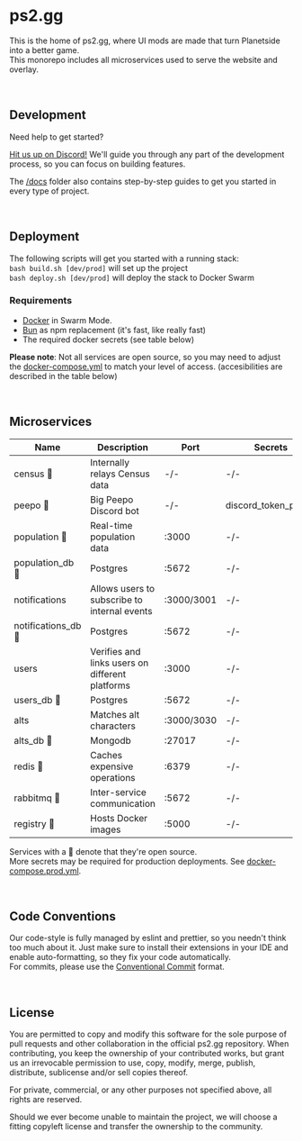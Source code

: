 # ps2.gg

This is the home of ps2.gg, where UI mods are made that turn Planetside into a better game.<br>
This monorepo includes all microservices used to serve the website and overlay.

<br>

## Development

Need help to get started?

[Hit us up on Discord!](https://discord.gg/8MvTaUQM2E) We'll guide you through any part of the development process, so you can focus on building features.
<br>

The [/docs](/docs) folder also contains step-by-step guides to get you started in every type of project.

<br>

## Deployment

The following scripts will get you started with a running stack:
<br>
`bash build.sh [dev/prod]` will set up the project
<br>
`bash deploy.sh [dev/prod]` will deploy the stack to Docker Swarm
<br>

### Requirements

- [Docker](https://www.docker.com/) in Swarm Mode.
- [Bun](https://bun.sh/docs/cli/install) as npm replacement (it's fast, like really fast)
- The required docker secrets (see table below)
  <br>

**Please note**: Not all services are open source, so you may need to adjust the [docker-compose.yml](/docker/compose/out/docker-compose.prod.out.yml) to match your level of access. (accesibilities are described in the table below)

<br>

## Microservices

| Name                | Description                                     | Port       | Secrets             |
| ------------------- | ----------------------------------------------- | ---------- | ------------------- |
| census 🔹           | Internally relays Census data                   | -/-        | -/-                 |
| peepo 🔹            | Big Peepo Discord bot                           | -/-        | discord_token_peepo |
| population 🔹       | Real-time population data                       | :3000      | -/-                 |
| population_db 🔹    | Postgres                                        | :5672      | -/-                 |
| notifications       | Allows users to subscribe to internal events    | :3000/3001 | -/-                 |
| notifications_db 🔹 | Postgres                                        | :5672      | -/-                 |
| users               | Verifies and links users on different platforms | :3000      | -/-                 |
| users_db 🔹         | Postgres                                        | :5672      | -/-                 |
| alts                | Matches alt characters                          | :3000/3030 | -/-                 |
| alts_db 🔹          | Mongodb                                         | :27017     | -/-                 |
| redis 🔹            | Caches expensive operations                     | :6379      | -/-                 |
| rabbitmq 🔹         | Inter-service communication                     | :5672      | -/-                 |
| registry 🔹         | Hosts Docker images                             | :5000      | -/-                 |

Services with a 🔹 denote that they're open source.<br>
More secrets may be required for production deployments. See [docker-compose.prod.yml](/docker/compose/docker-compose.prod.yml).

<br>

## Code Conventions

Our code-style is fully managed by eslint and prettier, so you needn't think too much about it. Just make sure to install their extensions in your IDE and enable auto-formatting, so they fix your code automatically.
<br>
For commits, please use the [Conventional Commit](https://www.conventionalcommits.org/en/v1.0.0/) format.

<br>

## License

You are permitted to copy and modify this software for the sole purpose of pull requests and other collaboration in the official ps2.gg repository. When contributing, you keep the ownership of your contributed works, but grant us an irrevocable permission to use, copy, modify, merge, publish, distribute, sublicense and/or sell copies thereof.

For private, commercial, or any other purposes not specified above, all rights are reserved.

Should we ever become unable to maintain the project, we will choose a fitting copyleft license and transfer the ownership to the community.
